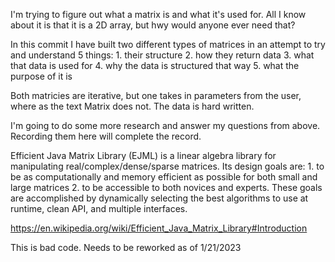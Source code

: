 I'm trying to figure out what a matrix is and what it's used for. All I know about it is that it is a 2D array, but hwy would anyone ever need that?

In this commit I have built two different types of matrices in an attempt to try and understand 5 things:
    1. their structure 
    2. how they return data
    3. what that data is used for
    4. why the data is structured that way
    5. what the purpose of it is

Both matricies are iterative, but one takes in parameters from the user, where as the text Matrix does not. The data is hard written.

I'm going to do some more research and answer my questions from above. Recording them here will complete the record.


Efficient Java Matrix Library (EJML) is a linear algebra library for manipulating real/complex/dense/sparse matrices. Its design goals are: 
    1. to be as computationally and memory efficient as possible for both small and large matrices
    2. to be accessible to both novices and experts. 
These goals are accomplished by dynamically selecting the best algorithms to use at runtime, clean API, and multiple interfaces.

https://en.wikipedia.org/wiki/Efficient_Java_Matrix_Library#Introduction

This is bad code. Needs to be reworked as of 1/21/2023
